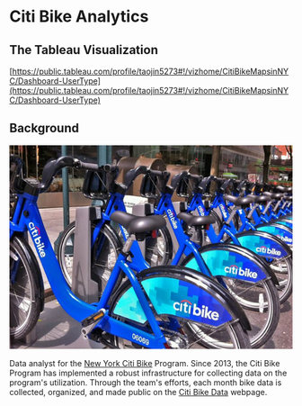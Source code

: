 # Citi Bike Analytics
   

## The Tableau Visualization

[https://public.tableau.com/profile/taojin5273#!/vizhome/CitiBikeMapsinNYC/Dashboard-UserType](https://public.tableau.com/profile/taojin5273#!/vizhome/CitiBikeMapsinNYC/Dashboard-UserType)



## Background

![Citi-Bikes](Images/citi-bike-station-bikes.jpg)

Data analyst for the [New York Citi Bike](https://en.wikipedia.org/wiki/Citi_Bike) Program. Since 2013, the Citi Bike Program has implemented a robust infrastructure for collecting data on the program's utilization. Through the team's efforts, each month bike data is collected, organized, and made public on the [Citi Bike Data](https://www.citibikenyc.com/system-data) webpage.

